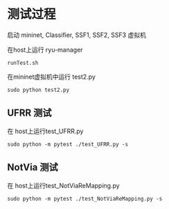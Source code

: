 # 测试过程

启动 mininet, Classifier, SSF1, SSF2, SSF3 虚拟机

在host上运行 ryu-manager

```shell
runTest.sh
```

在mininet虚拟机中运行 test2.py 

```shell
sudo python test2.py
```

## UFRR 测试

在 host上运行test_UFRR.py

```
sudo python -m pytest ./test_UFRR.py -s
```

## NotVia 测试

在 host上运行test_NotViaReMapping.py

```
sudo python -m pytest ./test_NotViaReMapping.py -s
```
